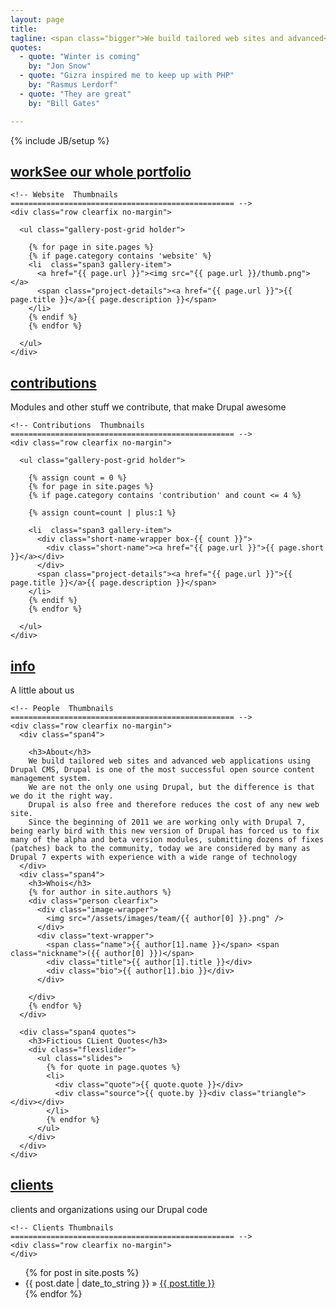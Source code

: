 ```yaml
---
layout: page
title:
tagline: <span class="bigger">We build tailored web sites and advanced</span> <br /> <span class="smaller">web applications using Drupal</span>
quotes:
  - quote: "Winter is coming"
    by: "Jon Snow"
  - quote: "Gizra inspired me to keep up with PHP"
    by: "Rasmus Lerdorf"
  - quote: "They are great"
    by: "Bill Gates"

---
```

{% include JB/setup %}

<div class="row gallery-row websites-row"><!-- Begin Websites Row -->

  <div class="span12">
    <h2 class="title-bg"><a class="primary" href="#work">work</a><a class="secondary hidden-phone" href="/portfolio">See our whole portfolio</a></h2>

    <!-- Website  Thumbnails
    ================================================== -->
    <div class="row clearfix no-margin">

      <ul class="gallery-post-grid holder">

        {% for page in site.pages %}
        {% if page.category contains 'website' %}
        <li  class="span3 gallery-item">
          <a href="{{ page.url }}"><img src="{{ page.url }}/thumb.png"></a>
          <span class="project-details"><a href="{{ page.url }}">{{ page.title }}</a>{{ page.description }}</span>
        </li>
        {% endif %}
        {% endfor %}

      </ul>
    </div>
  </div>

</div><!-- End Websites Row -->

<div class="row gallery-row contributions-row"><!-- Begin Contributions Row -->

  <div class="span12">
    <h2 class="title-bg"><a class="primary" href="#contributions">contributions</a></h2>
    <div class="secondary-title hidden-phone">Modules and other stuff we contribute, that make Drupal awesome</div>

    <!-- Contributions  Thumbnails
    ================================================== -->
    <div class="row clearfix no-margin">

      <ul class="gallery-post-grid holder">

        {% assign count = 0 %}
        {% for page in site.pages %}
        {% if page.category contains 'contribution' and count <= 4 %}

        {% assign count=count | plus:1 %}

        <li  class="span3 gallery-item">
          <div class="short-name-wrapper box-{{ count }}">
            <div class="short-name"><a href="{{ page.url }}">{{ page.short }}</a></div>
          </div>
          <span class="project-details"><a href="{{ page.url }}">{{ page.title }}</a>{{ page.description }}</span>
        </li>
        {% endif %}
        {% endfor %}

      </ul>
    </div>
  </div>

</div><!-- End Contributions Row -->

<div class="row gallery-row info-row"><!-- Begin Info Row -->

  <div class="span12">
    <h2 class="title-bg"><a class="primary" href="#info">info</a></h2>
    <div class="secondary-title hidden-phone">A little about us</div>

    <!-- People  Thumbnails
    ================================================== -->
    <div class="row clearfix no-margin">
      <div class="span4">

        <h3>About</h3>
        We build tailored web sites and advanced web applications using Drupal CMS, Drupal is one of the most successful open source content management system.
        We are not the only one using Drupal, but the difference is that we do it the right way.
        Drupal is also free and therefore reduces the cost of any new web site.
        Since the beginning of 2011 we are working only with Drupal 7, being early bird with this new version of Drupal has forced us to fix many of the alpha and beta version modules, submitting dozens of fixes (patches) back to the community, today we are considered by many as Drupal 7 experts with experience with a wide range of technology
      </div>
      <div class="span4">
        <h3>Whois</h3>
        {% for author in site.authors %}
        <div class="person clearfix">
          <div class="image-wrapper">
            <img src="/assets/images/team/{{ author[0] }}.png" />
          </div>
          <div class="text-wrapper">
            <span class="name">{{ author[1].name }}</span> <span class="nickname">({{ author[0] }})</span>
            <div class="title">{{ author[1].title }}</div>
            <div class="bio">{{ author[1].bio }}</div>
          </div>

        </div>
        {% endfor %}
      </div>

      <div class="span4 quotes">
        <h3>Fictious CLient Quotes</h3>
        <div class="flexslider">
          <ul class="slides">
            {% for quote in page.quotes %}
            <li>
              <div class="quote">{{ quote.quote }}</div>
              <div class="source">{{ quote.by }}<div class="triangle"></div></div>
            </li>
            {% endfor %}
          </ul>
        </div>
      </div>
    </div>
  </div>

</div><!-- End Info Row -->

<div class="row gallery-row info-row"><!-- Begin Clients Row -->

  <div class="span12">
    <h2 class="title-bg"><a class="primary" href="#clients">clients</a></h2>
    <div class="secondary-title hidden-phone">clients and organizations using our Drupal code</div>

    <!-- Clients Thumbnails
    ================================================== -->
    <div class="row clearfix no-margin">
    </div>
  </div>

</div><!-- End Clients Row -->

<ul class="posts">
  {% for post in site.posts %}
    <li><span>{{ post.date | date_to_string }}</span> &raquo; <a href="{{ BASE_PATH }}{{ post.url }}">{{ post.title }}</a></li>
  {% endfor %}
</ul>
